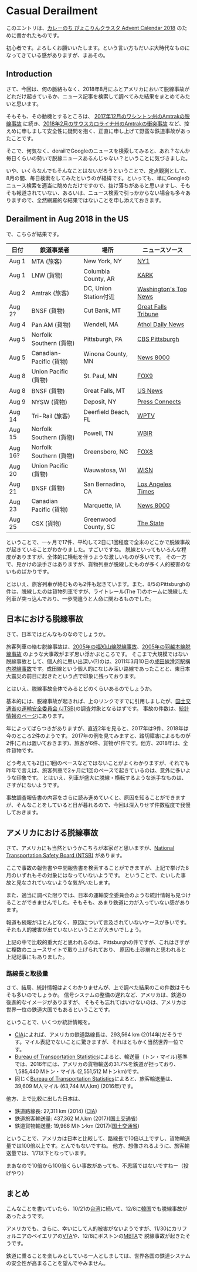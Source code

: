 # Casual Derailment

このエントリは、[カレーのち ぴょこりんクラスタ Advent Calendar 2018](https://adventar.org/calendars/3145) のために書かれたものです。

初心者です。よろしくお願いいたします。という言い方もだいぶ大時代なものになってきている感がありますが、まあその。

## Introduction

さて、今回は、何の脈絡もなく、2018年8月にふとアメリカにおいて脱線事故がどれだけ起きているか、ニュース記事を検索して調べてみた結果をまとめてみたいと思います。

そもそも、その動機とするところは、 [2017年12月のワシントン州のAmtrakの脱線事故](https://en.wikipedia.org/wiki/2017_Washington_train_derailment) に続き、[2018年2月のサウスカロライナ州のAmtrakの衝突事故](https://en.wikipedia.org/wiki/Cayce,_South_Carolina_train_collision) など、控えめに申しまして安全性に疑問を抱く、正直に申し上げて野蛮な鉄道事故があったことです。

そこで、何気なく、derailでGoogleのニュースを検索してみると、あれ？なんか毎日くらいの勢いで脱線ニュースあるんじゃない？ということに気づきました。

いや、いくらなんでもそんなことはないだろうということで、定点観測として、8月の間、毎日検索をしてみたというのが経緯です。といっても、単にGoogleのニュース検索を適当に眺めただけですので、抜け落ちがあると思いますし、そもそも報道されていない、あるいは、ニュース検索で引っかからない場合も多々ありますので、全然網羅的な結果ではないことを申し添えておきます。

## Derailment in Aug 2018 in the US

で、こちらが結果です。

|日付   | 鉄道事業者        | 場所                  | ニュースソース |
|-------|-------------------|-----------------------|--|
| Aug 1 | MTA (旅客)        | New York, NY          | [NY1](http://www.ny1.com/nyc/all-boroughs/news/2018/08/01/lirr-train-axle-derails-port-washington-branch)|
| Aug 1 | LNW (貨物)        | Columbia County, AR   | [KARK](https://www.kark.com/news/state-news/train-derails-in-columbia-county-hwy-98-closed-near-mcneil-waldo/1339997478)|
| Aug 2 | Amtrak (旅客)     | DC, Union Station付近 | [Washington's Top News](https://wtop.com/dc-transit/2018/08/amtrak-train-derails-outside-dcs-union-station/)|
| Aug 2?| BNSF (貨物)       | Cut Bank, MT          | [Great Falls Tribune](https://www.greatfallstribune.com/story/news/2018/08/02/dozen-train-cars-derail-near-cut-bank-creek-spilling-grain/894020002/)|
| Aug 4 | Pan AM (貨物)     | Wendell, MA           | [Athol Daily News](https://www.atholdailynews.com/Freight-train-derailment-in-Wendell-19291715)|
| Aug 5 | Norfolk Southern (貨物)     | Pittsburgh, PA        | [CBS Pittsburgh](https://pittsburgh.cbslocal.com/2018/08/05/freight-train-derailment-station-square/) |
| Aug 5 | Canadian-Pacific (貨物) | Winona County, MN         | [News 8000](https://www.news8000.com/news/freight-train-derailment-in-winona-county/777845905) |
| Aug 8 | Union Pacific (貨物)    | St. Paul, MN              | [FOX9](http://www.fox9.com/news/2-locomotives-derail-in-st-paul-spilling-diesel-into-mississippi-river)|
| Aug 8 | BNSF (貨物)             | Great Falls, MT           | [US News](https://www.usnews.com/news/best-states/montana/articles/2018-08-08/empty-train-cars-derail-in-great-falls)|
| Aug 9 | NYSW (貨物)             | Deposit, NY               | [Press Connects](https://www.pressconnects.com/story/news/public-safety/2018/08/17/train-derail-deposit-ny-dec-diesel-delaware-river/1022062002/)|
| Aug 14| Tri-Rail (旅客)         | Deerfield Beach, FL       | [WPTV](https://www.wptv.com/news/state/tri-rail-train-derails-in-deerfield-beach-bso-says-no-injuries)|
| Aug 15| Norfolk Southern (貨物) | Powell, TN                | [WBIR](https://www.wbir.com/article/news/local/three-norfolk-southern-train-cars-derail-near-powell/51-584280772)|
| Aug 16?| Norfolk Southern (貨物)| Greensboro, NC            | [FOX8](https://myfox8.com/2018/08/16/train-derails-on-way-through-greensboro/)|
| Aug 20| Union Pacific (貨物)    | Wauwatosa, WI             | [WISN](https://www.wisn.com/article/train-cars-derail-spill-sand-in-wauwatosa/22786105)|
| Aug 21| BNSF (貨物)             | San Bernadino, CA         | [Los Angeles Times](https://www.latimes.com/local/lanow/la-me-ln-train-derailment-20180821-story.html)|
| Aug 23| Canadian Pacific (貨物) | Marquette, IA             | [News 8000](https://www.news8000.com/news/train-derails-in-marquette-iowa/785349366)|
| Aug 25| CSX (貨物)              | Greenwood County, SC      | [The State](https://www.thestate.com/latest-news/article217336990.html)|

ということで、一ヶ月で17件、平均して2日に1回程度で全米のどこかで脱線事故が起きていることがわかりました。すごいですね。
脱線といってもいろんな程度がありますが、全体的に横転を伴うような激しいものが多いです。
その一方で、見かけの派手さはありますが、貨物列車が脱線したものが多く人的被害のないものばかりです。

とはいえ、旅客列車が絡むものも2件も起きています。また、8/5のPittsburghの件は、脱線したのは貨物列車ですが、ライトレール(The T)のホームに脱線した列車が突っ込んでおり、一歩間違うと人命に関わるものでした。

## 日本における脱線事故

さて、日本ではどんなものなのでしょうか。

旅客列車の絡む脱線事故は、[2005年の福知山線脱線事故](https://ja.wikipedia.org/wiki/JR%E7%A6%8F%E7%9F%A5%E5%B1%B1%E7%B7%9A%E8%84%B1%E7%B7%9A%E4%BA%8B%E6%95%85)、[2005年の羽越本線脱線事故](https://ja.wikipedia.org/wiki/JR%E7%BE%BD%E8%B6%8A%E6%9C%AC%E7%B7%9A%E8%84%B1%E7%B7%9A%E4%BA%8B%E6%95%85) のような大事故がまず思い浮かぶところです。
そこまで大規模ではない脱線事故として、個人的に思い出深い(?)のは、2011年3月10日の[成田線滑河駅構内脱線事故](https://jtsb.mlit.go.jp/jtsb/railway/detail.php?id=1795)です。成田線という個人的になじみ深い路線であったことと、東日本大震災の前日に起きたという点で印象に残っております。

とはいえ、脱線事故全体でみるとどのくらいあるのでしょうか。

基本的には、脱線事故が起きれば、上のリンクですでに引用しましたが、[国土交通省の運輸安全委員会 (JTSB)](http://www.mlit.go.jp/jtsb/index.html)の調査対象となるはずです。
事故の件数は、[統計情報のページ](https://jtsb.mlit.go.jp/jtsb/railway/rail-accident-toukei.php)にあります。

年によってばらつきがありますが、直近2年を見ると、2017年は9件、2018年は今のところ2件のようです。
2017年の例を見てみますと、踏切障害によるものが2件(これは置いておきます)、旅客が6件、貨物が1件です。他方、2018年は、全件貨物です。

どう考えても2日に1回のペースなどではないことがよくわかりますが、それでも昨年で言えば、旅客列車で2ヶ月に1回のペースで起きているのは、意外に多いような印象です。
とはいえ、列車が盛大に脱線・横転するような派手なものは、さすがにないようです。

事故調査報告書の内容をさらに読み進めていくと、原因を知ることができますが、そんなことをしていると日が暮れるので、今回は深入りせず件数程度で我慢しておきます。

## アメリカにおける脱線事故

さて、アメリカにも当然というかこちらが本家だと思いますが、[National Transportation Safety Board (NTSB)](https://www.ntsb.gov/Pages/default.aspx) があります。

ここで事故の報告書や中間報告書を検索することができますが、上記で挙げた8月のいずれもその対象にはなっていないようです。
ということで、たいした事故と見なされていないような気がいたします。

また、適当に調べた限りでは、日本の運輸安全委員会のような統計情報も見つけることができませんでした。そもそも、あまり鉄道に力が入っていない感があります。

報道も続報がほとんどなく、原因について言及されていないケースが多いです。それも人的被害が出ていないということが大きいでしょう。

上記の中で比較的重大だと思われるのは、Pittsburghの件ですが、これはさすがに複数のニュースサイトで取り上げられており、
原因も土砂崩れと思われると上記記事にもありました。

### 路線長と取扱量

さて、結局、統計情報はよくわかりませんが、上で調べた結果のこの件数はそもそも多いのでしょうか。
信号システムの整備の遅れなど、アメリカは、鉄道の後進的なイメージがありますが、
そもそも忘れてはいけないのは、アメリカは世界一位の鉄道大国でもあるということです。

ということで、いくつか統計情報を。

- [CIA](https://www.cia.gov/library/publications/the-world-factbook/geos/us.html)によれば、アメリカの鉄道路線長は、293,564 km (2014年)だそうです。マイル表記でないことに驚きますが、それはともかく当然世界一位です。
- [Bureau of Transportation Statistics](https://www.bts.gov/content/us-ton-miles-freight)によると、輸送量（トン・マイル)基準では、2016年には、アメリカの貨物輸送の31.7%を鉄道が担っており、1,585,440 Mトン・マイル (2,551,512 Mトンkm)です。
- 同じく[Bureau of Transportation Statistics](https://www.bts.gov/content/us-passenger-miles)によると、旅客輸送量は、39,609 M人マイル (63,744 M人km) (2016年)です。

他方、上で比較に出した日本は、

- 鉄道路線長: 27,311 km (2014) ([CIA](https://www.cia.gov/library/publications/the-world-factbook/rankorder/2121rank.html))
- 鉄道旅客輸送量: 437,362 M人km (2017)([国土交通省](http://www.mlit.go.jp/k-toukei/10/annual/10a0excel.html))
- 鉄道貨物輸送量: 19,966 Mトンkm (2017)([国土交通省](http://www.mlit.go.jp/k-toukei/10/annual/10a0excel.html))

ということで、アメリカは日本と比較して、路線長で10倍以上ですし、貨物輸送量では100倍以上です。とんでもないですね。
他方、想像されるように、旅客輸送量では、1/7以下となっています。

まあなので10倍から100倍くらい事故があっても、不思議ではないですねー（投げやり）

## まとめ

こんなことを書いていたら、10/21の[台湾](https://zh.wikipedia.org/wiki/2018%E5%B9%B4%E5%AE%9C%E8%98%AD%E6%99%AE%E6%82%A0%E7%91%AA%E5%88%97%E8%BB%8A%E5%87%BA%E8%BB%8C%E4%BA%8B%E6%95%85)に続いて、12/8に[韓国](http://www.koreaherald.com/view.php?ud=20181208000034)でも脱線事故があったようです。

アメリカでも、さらに、幸いにして人的被害がないようですが、11/30にカリフォルニアのベイエリアの[VTA](https://www.nbcbayarea.com/news/local/VTA-Train-Derails-in-San-Jose-501671011.html)や、12/8にボストンの[MBTA](https://www.necn.com/news/new-england/MBTA-Green-Line-Train-Derails-in-Boston-502257091-1.html)で
脱線事故が起きたそうです。

鉄道に乗ることを楽しみとしている一人としましては、世界各国の鉄道システムの安全性が高まることを望んでやみません。
